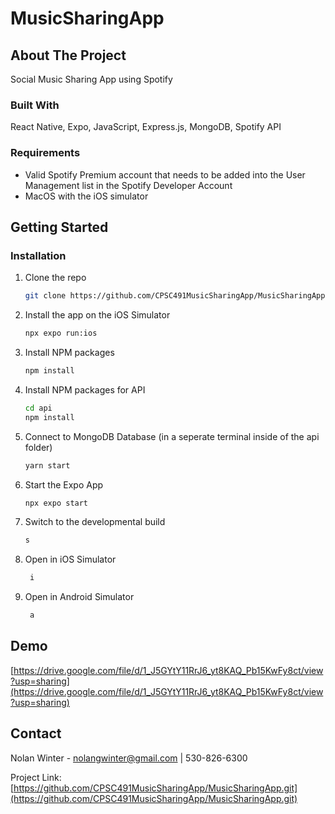 # MusicSharingApp

<!-- ABOUT THE PROJECT -->
## About The Project

Social Music Sharing App using Spotify



### Built With

React Native, Expo, JavaScript, Express.js, MongoDB, Spotify API

### Requirements
- Valid Spotify Premium account that needs to be added into the User Management list in the Spotify Developer Account
- MacOS with the iOS simulator




<!-- GETTING STARTED -->
## Getting Started


### Installation

1. Clone the repo
   ```sh
   git clone https://github.com/CPSC491MusicSharingApp/MusicSharingApp.git
   ```
2. Install the app on the iOS Simulator
   ```sh
   npx expo run:ios
   ```
3. Install NPM packages
   ```sh
   npm install
   ```
4. Install NPM packages for API
   ```sh
   cd api
   npm install
   ```
5. Connect to MongoDB Database (in a seperate terminal inside of the api folder)
   ```sh
   yarn start
   ```
6. Start the Expo App
   ```sh
   npx expo start
   ```
7. Switch to the developmental build
   ```sh
   s
   ```
8. Open in iOS Simulator
   ```sh
    i
   ```
5. Open in Android Simulator
   ```sh
    a
   ```


## Demo
[https://drive.google.com/file/d/1_J5GYtY11RrJ6_yt8KAQ_Pb15KwFy8ct/view?usp=sharing](https://drive.google.com/file/d/1_J5GYtY11RrJ6_yt8KAQ_Pb15KwFy8ct/view?usp=sharing)




<!-- CONTACT -->
## Contact

Nolan Winter - nolangwinter@gmail.com | 530-826-6300

Project Link: [https://github.com/CPSC491MusicSharingApp/MusicSharingApp.git](https://github.com/CPSC491MusicSharingApp/MusicSharingApp.git)

